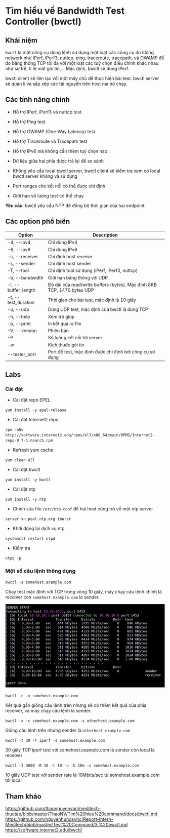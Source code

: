 # Tìm hiểu về Bandwidth Test Controller (bwctl)

## Khái niệm

`bwctl` là một công cụ dòng lệnh sử dụng một loạt các công cụ đo lường network như iPerf, iPerf3, nuttcp, ping, traceroute, tracepath, và OWAMP để đo băng thông TCP tối đa với một loạt các tuỳ chọn điều chỉnh khác nhau như sự trễ, tỉ lệ mất gói tin,... Mặc định, bwctl sẽ dùng iPerf.

bwctl client sẽ liên lạc với một máy chủ để thực hiện bài test. bwctl server sẽ quản lí và sắp xếp các tài nguyên trên host mà nó chạy.

## Các tính năng chính

- Hỗ trợ iPerf, iPerf3 và nuttcp test.

- Hỗ trợ Ping test

- Hỗ trợ OWAMP (One-Way Latency) test 

- Hỗ trợ Traceroute và Tracepath test 

- Hỗ trợ IPv6 mà không cần thêm tuỳ chọn nào

- Dữ liệu giữa hai phía được trả lại để so sánh

- Không yêu cầu local bwctl server, bwctl client sẽ kiểm tra xem có local bwctl server không và sử dụng 

- Port ranges cho kết nối có thể được chỉ định 

- Giới hạn số lượng test có thể chạy 

**Yêu cầu**: bwctl yêu cầu NTP để đồng bộ thời gian của hai endpoint

## Các option phổ biến

| Option | Description |
|--------|-------------|
| -4, --ipv4 | Chỉ dùng IPv4 |
| -6, --ipv6 | Chỉ dùng IPv6 |
| -c, --receiver | Chỉ định host receive |
| -s, --sender | Chỉ định host sender |
| -T, --tool | Chỉ định tool sử dụng (iPerf, iPerf3, nuttcp) |
| -b, --bandwidth | Giới hạn băng thông với UDP |
| -l, --buffer_length | Độ dài của read/write buffers (bytes). Mặc định 8KB TCP, 1470 bytes UDP |
| -t, --test_duration | Thời gian cho bài test, mặc định là 10 giây |
| -u, --udp | Dùng UDP test, mặc định của bwctl là dùng TCP |
| -h, --help | Xem trợ giúp |
| -p, --print | In kết quả ra file | 
| -V, --version | Phiên bản |
| -P | Số luồng kết nối tới server |
| -w | Kích thước gói tin |
| --tester_port | Port để test, mặc định được chỉ định bởi công cụ sử dụng |

## Labs

### Cài đặt

- Cài đặt repo EPEL 

`yum install -y epel-release`

- Cài đặt Internet2 repo 

`rpm -hUv http://software.internet2.edu/rpms/el7/x86_64/main/RPMS/Internet2-repo-0.7-1.noarch.rpm`

- Refresh yum cache

`yum clean all`

- Cài đặt bwctl

`yum install -y bwctl`

- Cài đặt ntp

`yum install -y ntp`

- Chỉnh sửa file `/etc/ntp.conf` để hai host cùng trỏ về một ntp server 

`server vn.pool.ntp.org iburst`

- Khởi động lại dịch vụ ntp 

`systemctl restart ntpd`

- Kiểm tra 

`ntpq -p`

### Một số câu lệnh thông dụng 

`bwctl -s somehost.example.com`

Chạy test mặc định với TCP trong vòng 10 giây, máy chạy câu lệnh chính là receiver còn `somehost.example.com` là sender.

<img src="img/37.jpg">

`bwctl -c -x somehost.example.com` 

Kết quả gần giống câu lệnh trên nhưng sẽ có thêm kết quả của phía receiver, và máy chạy câu lệnh là sender.

`bwctl -x -c somehost.example.com -s otherhost.example.com` 

Giống câu lệnh trên nhưng sender là `otherhost.example.com` 

`bwctl -t 30 -T iperf -s somehost.example.com` 

30 giây TCP iperf test với somehost.example.com là sender còn local là receiver

`bwctl -I 3600 -R 10 -t 10 -u -b 10m -s somehost.example.com` 

10 giây UDP test với sender rate là 10Mbits/sec từ somehost.example.com tới local 

## Tham khảo 

https://github.com/thaonguyenvan/meditech-thuctap/blob/master/ThaoNV/Tim%20hieu%20command/docs/bwctl.md
https://github.com/nguyenhungsync/Report-Intern-Meditech/blob/master/Test%20Command/3.%20bwctl.md
https://software.internet2.edu/bwctl/